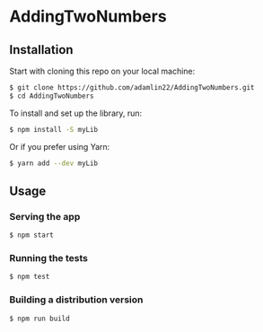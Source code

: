 # AddingTwoNumbers

## Installation

Start with cloning this repo on your local machine:

```sh
$ git clone https://github.com/adamlin22/AddingTwoNumbers.git
$ cd AddingTwoNumbers
```

To install and set up the library, run:

```sh
$ npm install -S myLib
```

Or if you prefer using Yarn:

```sh
$ yarn add --dev myLib
```

## Usage

### Serving the app

```sh
$ npm start
```

### Running the tests

```sh
$ npm test
```

### Building a distribution version

```sh
$ npm run build
```
